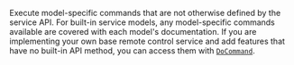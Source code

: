 Execute model-specific commands that are not otherwise defined by the service API.
For built-in service models, any model-specific commands available are covered with each model's documentation.
If you are implementing your own base remote control service and add features that have no built-in API method, you can access them with [`DoCommand`](/dev/reference/sdks/docommand/).
